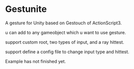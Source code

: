 # Gestunite
A gesture for Unity based on Gestouch of ActionScript3.

u can add to any gameobject which u want to use gesture. 

support custom root, two types of input, and a ray hittest. 

support define a config file to change input type and hittest. 

Example has not finished yet.
